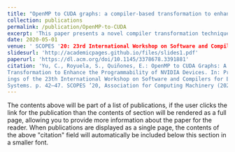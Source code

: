 ```yaml
---
title: "OpenMP to CUDA graphs: a compiler-based transformation to enhance the programmability of NVIDIA devices"
collection: publications
permalink: /publication/OpenMP-to-CUDA
excerpt: 'This paper presents a novel compiler transformation technique that automatically transforms OpenMP code into CUDA graphs, combining the benefits of programmability of a high-level programming model such as OpenMP, with the performance benefits of a low-level programming model such as CUDA.'
date: 2020-05-01
venue: ' SCOPES '20: 23rd International Workshop on Software and Compilers for Embedded Systems'
slidesurl: 'http://academicpages.github.io/files/slides1.pdf'
paperurl: 'https://dl.acm.org/doi/10.1145/3378678.3391881'
citation: 'Yu, C., Royuela, S., Quiñones, E.: OpenMP to CUDA Graphs: A Compiler-Based
Transformation to Enhance the Programmability of NVIDIA Devices. In: Proceed-
ings of the 23th International Workshop on Software and Compilers for Embedded
Systems. p. 42–47. SCOPES ’20, Association for Computing Machinery (2020)'
---
```


The contents above will be part of a list of publications, if the user clicks the link for the publication than the contents of section will be rendered as a full page, allowing you to provide more information about the paper for the reader. When publications are displayed as a single page, the contents of the above "citation" field will automatically be included below this section in a smaller font.